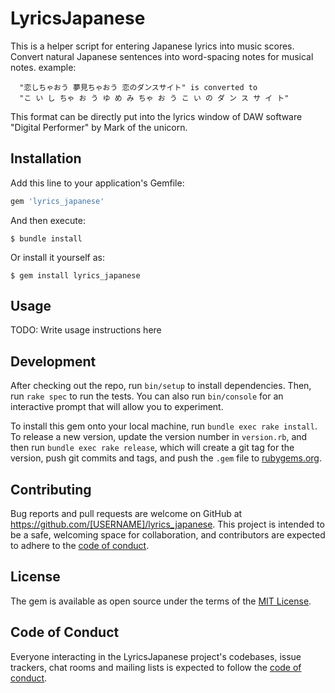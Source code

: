 # LyricsJapanese

This is a helper script for entering Japanese lyrics into music scores.
Convert natural Japanese sentences into word-spacing notes
for musical notes.
example:
```
  "恋しちゃおう 夢見ちゃおう 恋のダンスサイト" is converted to
  "こ い し ちゃ お う ゆ め み ちゃ お う こ い の ダ ン ス サ イ ト"
```
This format can be directly put into the lyrics window
of DAW software "Digital Performer" by Mark of the unicorn.

## Installation

Add this line to your application's Gemfile:

```ruby
gem 'lyrics_japanese'
```

And then execute:

    $ bundle install

Or install it yourself as:

    $ gem install lyrics_japanese

## Usage

TODO: Write usage instructions here

## Development

After checking out the repo, run `bin/setup` to install dependencies. Then, run `rake spec` to run the tests. You can also run `bin/console` for an interactive prompt that will allow you to experiment.

To install this gem onto your local machine, run `bundle exec rake install`. To release a new version, update the version number in `version.rb`, and then run `bundle exec rake release`, which will create a git tag for the version, push git commits and tags, and push the `.gem` file to [rubygems.org](https://rubygems.org).

## Contributing

Bug reports and pull requests are welcome on GitHub at https://github.com/[USERNAME]/lyrics_japanese. This project is intended to be a safe, welcoming space for collaboration, and contributors are expected to adhere to the [code of conduct](https://github.com/[USERNAME]/lyrics_japanese/blob/master/CODE_OF_CONDUCT.md).


## License

The gem is available as open source under the terms of the [MIT License](https://opensource.org/licenses/MIT).

## Code of Conduct

Everyone interacting in the LyricsJapanese project's codebases, issue trackers, chat rooms and mailing lists is expected to follow the [code of conduct](https://github.com/[USERNAME]/lyrics_japanese/blob/master/CODE_OF_CONDUCT.md).
